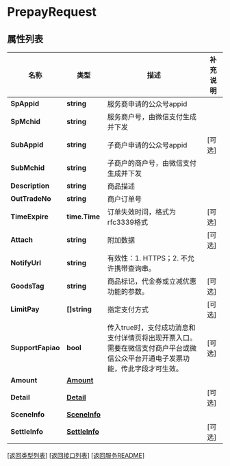 # PrepayRequest

## 属性列表

名称 | 类型 | 描述 | 补充说明
------------ | ------------- | ------------- | -------------
**SpAppid** | **string** | 服务商申请的公众号appid  | 
**SpMchid** | **string** | 服务商户号，由微信支付生成并下发  | 
**SubAppid** | **string** | 子商户申请的公众号appid  | [可选] 
**SubMchid** | **string** | 子商户的商户号，由微信支付生成并下发  | 
**Description** | **string** | 商品描述  | 
**OutTradeNo** | **string** | 商户订单号  | 
**TimeExpire** | **time.Time** | 订单失效时间，格式为rfc3339格式 | [可选] 
**Attach** | **string** | 附加数据  | [可选] 
**NotifyUrl** | **string** | 有效性：1. HTTPS；2. 不允许携带查询串。  | 
**GoodsTag** | **string** | 商品标记，代金券或立减优惠功能的参数。  | [可选] 
**LimitPay** | **[]string** | 指定支付方式  | [可选] 
**SupportFapiao** | **bool** | 传入true时，支付成功消息和支付详情页将出现开票入口。需要在微信支付商户平台或微信公众平台开通电子发票功能，传此字段才可生效。  | [可选] 
**Amount** | [**Amount**](Amount.md) |  | 
**Detail** | [**Detail**](Detail.md) |  | [可选] 
**SceneInfo** | [**SceneInfo**](SceneInfo.md) |  | 
**SettleInfo** | [**SettleInfo**](SettleInfo.md) |  | [可选] 

[\[返回类型列表\]](README.md#类型列表)
[\[返回接口列表\]](README.md#接口列表)
[\[返回服务README\]](README.md)


